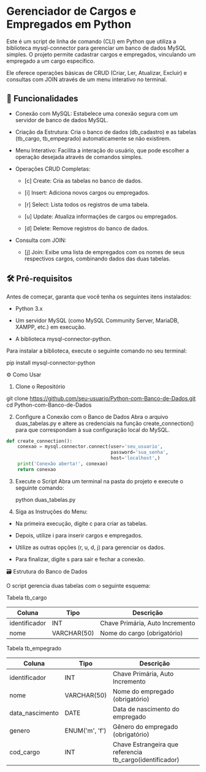 # Gerenciador de Cargos e Empregados em Python

Este é um script de linha de comando (CLI) em Python que utiliza a biblioteca mysql-connector para gerenciar um banco de dados MySQL simples. O projeto permite cadastrar cargos e empregados, vinculando um empregado a um cargo específico.

Ele oferece operações básicas de CRUD (Criar, Ler, Atualizar, Excluir) e consultas com JOIN através de um menu interativo no terminal.

## 🚀 Funcionalidades

  * Conexão com MySQL: Estabelece uma conexão segura com um servidor de banco de dados MySQL.

  * Criação da Estrutura: Cria o banco de dados (db_cadastro) e as tabelas (tb_cargo, tb_empegrado) automaticamente se não existirem.

  *  Menu Interativo: Facilita a interação do usuário, que pode escolher a operação desejada através de comandos simples.

  *  Operações CRUD Completas:

       * [c] Create: Cria as tabelas no banco de dados.

       * [i] Insert: Adiciona novos cargos ou empregados.

       * [r] Select: Lista todos os registros de uma tabela.

       * [u] Update: Atualiza informações de cargos ou empregados.

       * [d] Delete: Remove registros do banco de dados.

   * Consulta com JOIN:

       * [j] Join: Exibe uma lista de empregados com os nomes de seus respectivos cargos, combinando dados das duas tabelas.

## 🛠️ Pré-requisitos

Antes de começar, garanta que você tenha os seguintes itens instalados:

  * Python 3.x

  * Um servidor MySQL (como MySQL Community Server, MariaDB, XAMPP, etc.) em execução.

  *  A biblioteca mysql-connector-python.

Para instalar a biblioteca, execute o seguinte comando no seu terminal:

pip install mysql-connector-python

⚙️ Como Usar

  1. Clone o Repositório


git clone https://github.com/seu-usuario/Python-com-Banco-de-Dados.git
cd Python-com-Banco-de-Dados

2. Configure a Conexão com o Banco de Dados
Abra o arquivo duas_tabelas.py e altere as credenciais na função create_connection() para que correspondam à sua configuração local do MySQL.
~~~Python
def create_connection():
    conexao = mysql.connector.connect(user='seu_usuario',
                                      password='sua_senha',
                                      host='localhost',)
    print('Conexão aberta!', conexao)
    return conexao
~~~
3. Execute o Script
Abra um terminal na pasta do projeto e execute o seguinte comando:


    python duas_tabelas.py

4. Siga as Instruções do Menu:

  * Na primeira execução, digite c para criar as tabelas.

  * Depois, utilize i para inserir cargos e empregados.

  * Utilize as outras opções (r, u, d, j) para gerenciar os dados.

  * Para finalizar, digite s para sair e fechar a conexão.

🗃️ Estrutura do Banco de Dados

O script gerencia duas tabelas com o seguinte esquema:

Tabela tb_cargo

Coluna	| Tipo	| Descrição
------  | ----- | --------
identificador| 	INT |	Chave Primária, Auto Incremento
nome|	VARCHAR(50) |	Nome do cargo (obrigatório)

Tabela tb_empegrado

Coluna |	Tipo	| Descrição
------- | -------- | ----------
identificador	| INT |	Chave Primária, Auto Incremento
nome| 	VARCHAR(50) |	Nome do empregado (obrigatório)
data_nascimento| 	DATE |	Data de nascimento do empregado
genero| 	ENUM('m', 'f')| 	Gênero do empregado (obrigatório)
cod_cargo| 	INT |	Chave Estrangeira que referencia tb_cargo(identificador)

